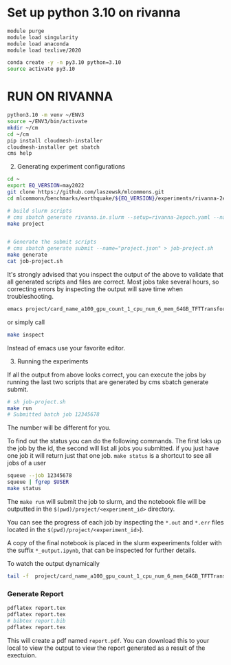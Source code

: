 # Set up python 3.10 on rivanna

```bash
module purge
module load singularity
module load anaconda
module load texlive/2020

conda create -y -n py3.10 python=3.10
source activate py3.10
```

# RUN ON RIVANNA



```bash
python3.10 -m venv ~/ENV3
source ~/ENV3/bin/activate
mkdir ~/cm
cd ~/cm
pip install cloudmesh-installer
cloudmesh-installer get sbatch
cms help
```

2. Generating experiment configurations

```bash
cd ~
export EQ_VERSION=may2022
git clone https://github.com/laszewsk/mlcommons.git
cd mlcommons/benchmarks/earthquake/${EQ_VERSION}/experiments/rivanna-2epoch

# build slurm scripts
# cms sbatch generate rivanna.in.slurm --setup=rivanna-2epoch.yaml --name="project" --noos 
make project


# Generate the submit scripts
# cms sbatch generate submit --name="project.json" > job-project.sh
make generate
cat job-project.sh
```

It's strongly advised that you inspect the output of the above to
validate that all generated scripts and files are correct.  Most jobs
take several hours, so correcting errors by inspecting the output will
save time when troubleshooting.

```bash
emacs project/card_name_a100_gpu_count_1_cpu_num_6_mem_64GB_TFTTransformerepochs_2/slurm.sh
```

or simply call

```bash
make inspect
```

Instead of emacs use your favorite editor.

3. Running the experiments

If all the output from above looks correct, you can execute the jobs
by running the last two scripts that are generated by cms sbatch
generate submit.



```bash
# sh job-project.sh
make run
# Submitted batch job 12345678
```

The number will be different for you.

To find out the status you can
do the following commands. The first loks up the job by the id, the second will list all jobs you submitted. if you just have one job it will return just that one job. `make status` is a shortcut to see all jobs of a user

```bash
squeue --job 12345678
squeue | fgrep $USER
make status
```


The `make run` will submit the job to slurm, and the
notebook file will be outputted in the
`$(pwd)/project/<experiment_id>` directory.

You can see the progress of each job by inspecting the `*.out` and
`*.err` files located in the `$(pwd)/project/<experiment_id>`).

A copy of the final notebook is placed in the slurm expeeriments
folder with the suffix `*_output.ipynb`, that can be inspected for
further details.

To watch the output dynamically

```bash
tail -f  project/card_name_a100_gpu_count_1_cpu_num_6_mem_64GB_TFTTransformerepochs_2/*12345678.out
```



### Generate Report

```bash
pdflatex report.tex
pdflatex report.tex
# bibtex report.bib
pdflatex report.tex
```

This will create a pdf named `report.pdf`.  You can download this to
your local to view the output to view the report generated as a result
of the exectuion.
